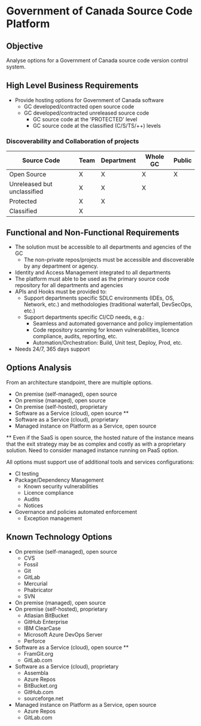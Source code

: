 # Government of Canada Source Code Platform

## Objective

Analyse options for a Government of Canada source code version control system.

## High Level Business Requirements

* Provide hosting options for Government of Canada software
  * GC developed/contracted open source code
  * GC developed/contracted unreleased source code
    * GC source code at the 'PROTECTED' level
    * GC source code at the classified (C/S/TS/++) levels

### Discoverability and Collaboration of projects

|Source Code|Team|Department|Whole GC|Public|
|---|---|---|---|---|
|Open Source|X|X|X|X|
|Unreleased but unclassified|X|X|X||
|Protected|X|X|||
|Classified|X||||

## Functional and Non-Functional Requirements

* The solution must be accessible to all departments and agencies of the GC
  * The non-private repos/projects must be accessible and discoverable by any department or agency.
* Identity and Access Management integrated to all departments
* The platform must able to be used as the primary source code repository for all departments and agencies
* APIs and Hooks must be provided to:
  * Support departments specific SDLC environments (IDEs, OS, Network, etc.) and methodologies (traditional waterfall, DevSecOps, etc.)
  * Support departments specific CI/CD needs, e.g.:
    * Seamless and automated governance and policy implementation
    * Code repository scanning for known vulnerabilities, licence compliance, audits, reporting, etc.    
    * Automation/Orchestration: Build, Unit test, Deploy, Prod, etc.
* Needs 24/7, 365 days support

## Options Analysis

From an architecture standpoint, there are multiple options.

* On premise (self-managed), open source
* On premise (managed), open source
* On premise (self-hosted), proprietary
* Software as a Service (cloud), open source **
* Software as a Service (cloud), proprietary
* Managed instance on Platform as a Service, open source

** Even if the SaaS is open source, the hosted nature of the instance means that the exit strategy may be as complex and costly as with a proprietary solution. Need to consider managed instance running on PaaS option.

All options must support use of additional tools and services configurations:

* CI testing
* Package/Dependency Management
  * Known security vulnerabilities
  * Licence compliance
  * Audits
  * Notices
* Governance and policies automated enforcement
  * Exception management

## Known Technology Options

* On premise (self-managed), open source
  * CVS
  * Fossil
  * Git
  * GitLab
  * Mercurial
  * Phabricator
  * SVN
* On premise (managed), open source
* On premise (self-hosted), proprietary
  * Atlasian BitBucket
  * GitHub Enterprise
  * IBM ClearCase
  * Microsoft Azure DevOps Server
  * Perforce
* Software as a Service (cloud), open source **
  * FramGit.org
  * GitLab.com
* Software as a Service (cloud), proprietary
  * Assembla
  * Azure Repos
  * BitBucket.org
  * GitHub.com
  * sourceforge.net
* Managed instance on Platform as a Service, open source
  * Azure Repos
  * GitLab.com